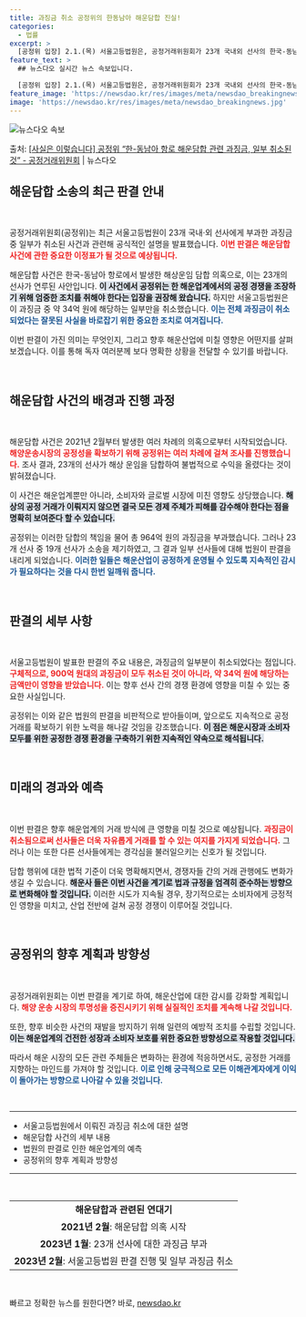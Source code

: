 ```yaml
---
title: 과징금 취소 공정위의 한동남아 해운담합 진실!
categories:
  - 법률
excerpt: >
  [공정위 입장] 2.1.(목) 서울고등법원은, 공정거래위원회가 23개 국내외 선사의 한국-동남아 항로의 해상…
feature_text: >
  ## 뉴스다오 실시간 뉴스 속보입니다.

  [공정위 입장] 2.1.(목) 서울고등법원은, 공정거래위원회가 23개 국내외 선사의 한국-동남아 항로의 해상…
feature_image: 'https://newsdao.kr/res/images/meta/newsdao_breakingnews.jpg'
image: 'https://newsdao.kr/res/images/meta/newsdao_breakingnews.jpg'
---
```


![뉴스다오 속보](https://newsdao.kr/res/images/meta/newsdao_breakingnews.jpg)

<p>출처: <a href="https://newsdao.kr/3114" rel="dofollow">[사실은 이렇습니다] 공정위 “한-동남아 항로 해운담합 관련 과징금, 일부 취소된 것” - 공정거래위원회</a> | 뉴스다오</p>

<h2 data-ke-size="size26">해운담합 소송의 최근 판결 안내</h2>
<p data-ke-size="size16">&nbsp;</p>

공정거래위원회(공정위)는 최근 서울고등법원이 23개 국내·외 선사에게 부과한 과징금 중 일부가 취소된 사건과 관련해 공식적인 설명을 발표했습니다. <b><span style="color: #ee2323;">이번 판결은 해운담합 사건에 관한 중요한 이정표가 될 것으로 예상됩니다.</span></b> 

해운담합 사건은 한국-동남아 항로에서 발생한 해상운임 담합 의혹으로, 이는 23개의 선사가 연루된 사안입니다. <b><span style="background-color: #21538527;">이 사건에서 공정위는 한 해운업계에서의 공정 경쟁을 조장하기 위해 엄중한 조치를 취해야 한다는 입장을 권장해 왔습니다.</span></b> 하지만 서울고등법원은 이 과징금 중 약 34억 원에 해당하는 일부만을 취소했습니다. <b><span style="color: #1a5490;">이는 전체 과징금이 취소되었다는 잘못된 사실을 바로잡기 위한 중요한 조치로 여겨집니다.</span></b> 

이번 판결이 가진 의미는 무엇인지, 그리고 향후 해운산업에 미칠 영향은 어떤지를 살펴보겠습니다. 이를 통해 독자 여러분께 보다 명확한 상황을 전달할 수 있기를 바랍니다.

<p data-ke-size="size16">&nbsp;</p>

<h2 data-ke-size="size26">해운담합 사건의 배경과 진행 과정</h2>
<p data-ke-size="size16">&nbsp;</p>

해운담합 사건은 2021년 2월부터 발생한 여러 차례의 의혹으로부터 시작되었습니다. <b><span style="color: #ee2323;">해양운송시장의 공정성을 확보하기 위해 공정위는 여러 차례에 걸쳐 조사를 진행했습니다.</span></b> 조사 결과, 23개의 선사가 해상 운임을 담합하여 불법적으로 수익을 올렸다는 것이 밝혀졌습니다. 

이 사건은 해운업계뿐만 아니라, 소비자와 글로벌 시장에 미친 영향도 상당했습니다. <b><span style="background-color: #21538527;">해상의 공정 거래가 이뤄지지 않으면 결국 모든 경제 주체가 피해를 감수해야 한다는 점을 명확히 보여준다 할 수 있습니다.</span></b> 

공정위는 이러한 담합의 책임을 물어 총 964억 원의 과징금을 부과했습니다. 그러나 23개 선사 중 19개 선사가 소송을 제기하였고, 그 결과 일부 선사들에 대해 법원이 판결을 내리게 되었습니다. <b><span style="color: #1a5490;">이러한 일들은 해운산업이 공정하게 운영될 수 있도록 지속적인 감시가 필요하다는 것을 다시 한번 일깨워 줍니다.</span></b>

<p data-ke-size="size16">&nbsp;</p>

<h2 data-ke-size="size26">판결의 세부 사항</h2>
<p data-ke-size="size16">&nbsp;</p>

서울고등법원이 발표한 판결의 주요 내용은, 과징금의 일부분이 취소되었다는 점입니다. <b><span style="color: #ee2323;">구체적으로, 900억 원대의 과징금이 모두 취소된 것이 아니라, 약 34억 원에 해당하는 금액만이 영향을 받았습니다.</span></b> 이는 향후 선사 간의 경쟁 환경에 영향을 미칠 수 있는 중요한 사실입니다. 

공정위는 이와 같은 법원의 판결을 비판적으로 받아들이며, 앞으로도 지속적으로 공정 거래를 확보하기 위한 노력을 해나갈 것임을 강조했습니다. <b><span style="background-color: #21538527;">이 점은 해운시장과 소비자 모두를 위한 공정한 경쟁 환경을 구축하기 위한 지속적인 약속으로 해석됩니다.</span></b>

<p data-ke-size="size16">&nbsp;</p>

<h2 data-ke-size="size26">미래의 경과와 예측</h2>
<p data-ke-size="size16">&nbsp;</p>

이번 판결은 향후 해운업계의 거래 방식에 큰 영향을 미칠 것으로 예상됩니다. <b><span style="color: #ee2323;">과징금이 취소됨으로써 선사들은 더욱 자유롭게 거래를 할 수 있는 여지를 가지게 되었습니다.</span></b> 그러나 이는 또한 다른 선사들에게는 경각심을 불러일으키는 신호가 될 것입니다. 

담합 행위에 대한 법적 기준이 더욱 명확해지면서, 경쟁자들 간의 거래 관행에도 변화가 생길 수 있습니다. <b><span style="background-color: #21538527;">해운사 들은 이번 사건을 계기로 법과 규정을 엄격히 준수하는 방향으로 변화해야 할 것입니다.</span></b> 이러한 시도가 지속될 경우, 장기적으로는 소비자에게 긍정적인 영향을 미치고, 산업 전반에 걸쳐 공정 경쟁이 이루어질 것입니다. 

<p data-ke-size="size16">&nbsp;</p>

<h2 data-ke-size="size26">공정위의 향후 계획과 방향성</h2>
<p data-ke-size="size16">&nbsp;</p>

공정거래위원회는 이번 판결을 계기로 하여, 해운산업에 대한 감시를 강화할 계획입니다. <b><span style="color: #ee2323;">해양 운송 시장의 투명성을 증진시키기 위해 실질적인 조치를 계속해 나갈 것입니다.</span></b> 

또한, 향후 비슷한 사건의 재발을 방지하기 위해 일련의 예방적 조치를 수립할 것입니다. <b><span style="background-color: #21538527;">이는 해운업계의 건전한 성장과 소비자 보호를 위한 중요한 방향성으로 작용할 것입니다.</span></b> 

따라서 해운 시장의 모든 관련 주체들은 변화하는 환경에 적응하면서도, 공정한 거래를 지향하는 마인드를 가져야 할 것입니다. <b><span style="color: #1a5490;">이로 인해 궁극적으로 모든 이해관계자에게 이익이 돌아가는 방향으로 나아갈 수 있을 것입니다.</span></b>

<p data-ke-size="size16">&nbsp;</p>

<hr />

<ul>
    <li>서울고등법원에서 이뤄진 과징금 취소에 대한 설명</li>
    <li>해운담합 사건의 세부 내용</li>
    <li>법원의 판결로 인한 해운업계의 예측</li>
    <li>공정위의 향후 계획과 방향성</li>
</ul>

<hr />

<p data-ke-size="size16">&nbsp;</p>

<table style="width: 100%; border-collapse: collapse;">
    <tr>
        <td style="text-align: center; height: 17px;"><b>해운담합과 관련된 연대기</b></td>
    </tr>
    <tr>
        <td style="text-align: center; height: 17px;"><b>2021년 2월</b>: 해운담합 의혹 시작</td>
    </tr>
    <tr>
        <td style="text-align: center; height: 17px;"><b>2023년 1월</b>: 23개 선사에 대한 과징금 부과</td>
    </tr>
    <tr>
        <td style="text-align: center; height: 17px;"><b>2023년 2월</b>: 서울고등법원 판결 진행 및 일부 과징금 취소</td>
    </tr>
</table>

<p data-ke-size="size16">&nbsp;</p> 

빠르고 정확한 뉴스를 원한다면? 바로, <a href="https://newsdao.kr" rel="dofollow">newsdao.kr</a>


